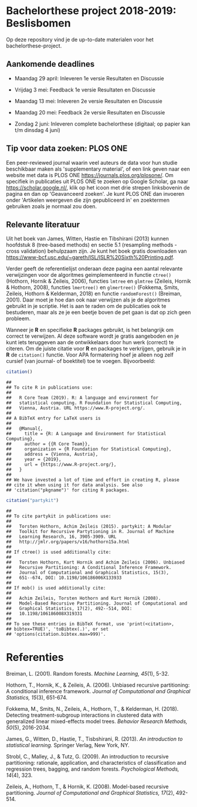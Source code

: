 Bachelorthese project 2018-2019: Beslisbomen
============================================

Op deze repository vind je de up-to-date materialen voor het bachelorthese-project.

Aankomende deadlines
--------------------

-   Maandag 29 april: Inleveren 1e versie Resultaten en Discussie

-   Vrijdag 3 mei: Feedback 1e versie Resultaten en Discussie

-   Maandag 13 mei: Inleveren 2e versie Resultaten en Discussie

-   Maandag 20 mei: Feedback 2e versie Resultaten en Discussie

-   Zondag 2 juni: Inleveren complete bachelorthese (digitaal; op papier kan t/m dinsdag 4 juni)

Tip voor data zoeken: PLOS ONE
------------------------------

Een peer-reviewed journal waarin veel auteurs de data voor hun studie beschikbaar maken als 'supplementary material', of een link geven naar een website met data is PLOS ONE <https://journals.plos.org/plosone/>. Om specifiek in publicaties uit PLOS ONE te zoeken op Google Scholar, ga naar <https://scholar.google.nl/>, klik op het icoon met drie strepen linksbovenin de pagina en dan op 'Geavanceerd zoeken'. Je kunt PLOS ONE dan invoeren onder 'Artikelen weergeven die zijn gepubliceerd in' en zoektermen gebruiken zoals je normaal zou doen.

Relevante literatuur
--------------------

Uit het boek van James, Witten, Hastie en Tibshirani (2013) kunnen hoofdstuk 8 (tree-based methods) en sectie 5.1 (resampling methods - cross validation) behulpzaam zijn. Je kunt het boek gratis downloaden van <https://www-bcf.usc.edu/~gareth/ISL/ISLR%20Sixth%20Printing.pdf>.

Verder geeft de referentielijst onderaan deze pagina een aantal relevante verwijzingen voor de algoritmes geimplementeerd in functie `ctree()` (Hothorn, Hornik & Zeileis, 2006), functies `lmtree` en `glmtree` (Zeileis, Hornik & Hothorn, 2008), functies `lmertree()` en `glmertree()` (Fokkema, Smits, Zeileis, Hothorn & Kelderman, 2018) en functie `randomForest()` (Breiman, 2001). Daar moet je hoe dan ook naar verwijzen als je de algoritmes gebruikt in je scriptie. Het is aan te raden om de publicaties ook te bestuderen, maar als ze je een beetje boven de pet gaan is dat op zich geen probleem.

Wanneer je **R** en specifieke **R** packages gebruikt, is het belangrijk om correct te verwijzen. Al deze software wordt je gratis aangeboden en je kunt iets teruggeven aan de ontwikkelaars door hun werk (correct) te citeren. Om de juiste citatie voor **R** en packages te verkrijgen, gebruik je in **R** de `citation()` functie. Voor APA formatering hoef je alleen nog zelf cursief (van journal- of boektitel) toe te voegen. Bijvoorbeeld:

``` r
citation()
```

    ## 
    ## To cite R in publications use:
    ## 
    ##   R Core Team (2019). R: A language and environment for
    ##   statistical computing. R Foundation for Statistical Computing,
    ##   Vienna, Austria. URL https://www.R-project.org/.
    ## 
    ## A BibTeX entry for LaTeX users is
    ## 
    ##   @Manual{,
    ##     title = {R: A Language and Environment for Statistical Computing},
    ##     author = {{R Core Team}},
    ##     organization = {R Foundation for Statistical Computing},
    ##     address = {Vienna, Austria},
    ##     year = {2019},
    ##     url = {https://www.R-project.org/},
    ##   }
    ## 
    ## We have invested a lot of time and effort in creating R, please
    ## cite it when using it for data analysis. See also
    ## 'citation("pkgname")' for citing R packages.

``` r
citation("partykit")
```

    ## 
    ## To cite partykit in publications use:
    ## 
    ##   Torsten Hothorn, Achim Zeileis (2015). partykit: A Modular
    ##   Toolkit for Recursive Partytioning in R. Journal of Machine
    ##   Learning Research, 16, 3905-3909. URL
    ##   http://jmlr.org/papers/v16/hothorn15a.html
    ## 
    ## If ctree() is used additionally cite:
    ## 
    ##   Torsten Hothorn, Kurt Hornik and Achim Zeileis (2006). Unbiased
    ##   Recursive Partitioning: A Conditional Inference Framework.
    ##   Journal of Computational and Graphical Statistics, 15(3),
    ##   651--674, DOI: 10.1198/106186006X133933
    ## 
    ## If mob() is used additionally cite:
    ## 
    ##   Achim Zeileis, Torsten Hothorn and Kurt Hornik (2008).
    ##   Model-Based Recursive Partitioning. Journal of Computational and
    ##   Graphical Statistics, 17(2), 492--514, DOI:
    ##   10.1198/106186008X319331
    ## 
    ## To see these entries in BibTeX format, use 'print(<citation>,
    ## bibtex=TRUE)', 'toBibtex(.)', or set
    ## 'options(citation.bibtex.max=999)'.

Referenties
===========

Breiman, L. (2001). Random forests. *Machine Learning, 45*(1), 5-32.

Hothorn, T., Hornik, K., & Zeileis, A. (2006). Unbiased recursive partitioning: A conditional inference framework. *Journal of Computational and Graphical Statistics, 15*(3), 651-674.

Fokkema, M., Smits, N., Zeileis, A., Hothorn, T., & Kelderman, H. (2018). Detecting treatment-subgroup interactions in clustered data with generalized linear mixed-effects model trees. *Behavior Research Methods, 50*(5), 2016-2034.

James, G., Witten, D., Hastie, T., Tisbshirani, R. (2013). *An introduction to statistical learning.* Springer Verlag, New York, NY.

Strobl, C., Malley, J., & Tutz, G. (2009). An introduction to recursive partitioning: rationale, application, and characteristics of classification and regression trees, bagging, and random forests. *Psychological Methods, 14*(4), 323.

Zeileis, A., Hothorn, T., & Hornik, K. (2008). Model-based recursive partitioning. *Journal of Computational and Graphical Statistics, 17*(2), 492-514.
